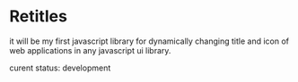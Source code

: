 # Retitles

it will be my first javascript library for dynamically changing title and icon of web applications in any javascript ui library.

curent status: development
